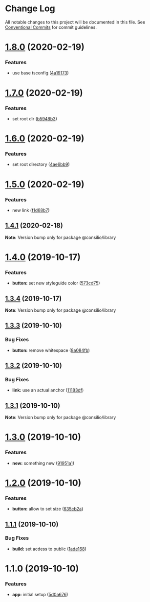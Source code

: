 # Change Log

All notable changes to this project will be documented in this file.
See [Conventional Commits](https://conventionalcommits.org) for commit guidelines.

# [1.8.0](https://github.com/cschroeter/consilio/compare/@consilio/library@1.7.0...@consilio/library@1.8.0) (2020-02-19)

### Features

- use base tsconfig ([4a19173](https://github.com/cschroeter/consilio/commit/4a19173f4f30f65dc8e14636baa9d54b18187884))

# [1.7.0](https://github.com/cschroeter/consilio/compare/@consilio/library@1.6.0...@consilio/library@1.7.0) (2020-02-19)

### Features

- set root dir ([b5948b3](https://github.com/cschroeter/consilio/commit/b5948b3ce2a72dcadfb5942cc269d6d670ba5eb6))

# [1.6.0](https://github.com/cschroeter/consilio/compare/@consilio/library@1.5.0...@consilio/library@1.6.0) (2020-02-19)

### Features

- set root directory ([4ae6bb9](https://github.com/cschroeter/consilio/commit/4ae6bb9312448757e524531eb4a877dba731f6e0))

# [1.5.0](https://github.com/cschroeter/consilio/compare/@consilio/library@1.4.1...@consilio/library@1.5.0) (2020-02-19)

### Features

- new link ([f1d68b7](https://github.com/cschroeter/consilio/commit/f1d68b73c278c171fa474e86a1d915fc0e703689))

## [1.4.1](https://github.com/cschroeter/consilio/compare/@consilio/library@1.4.0...@consilio/library@1.4.1) (2020-02-18)

**Note:** Version bump only for package @consilio/library

# [1.4.0](https://github.com/cschroeter/consilio/compare/@consilio/library@1.3.4...@consilio/library@1.4.0) (2019-10-17)

### Features

- **button:** set new styleguide color ([573cd75](https://github.com/cschroeter/consilio/commit/573cd75db22792e38f6a6ee72362fd2adf37ecd9))

## [1.3.4](https://github.com/cschroeter/consilio/compare/@consilio/library@1.3.3...@consilio/library@1.3.4) (2019-10-17)

**Note:** Version bump only for package @consilio/library

## [1.3.3](https://github.com/cschroeter/consilio/compare/@consilio/library@1.3.2...@consilio/library@1.3.3) (2019-10-10)

### Bug Fixes

- **button:** remove whitespace ([8a084fb](https://github.com/cschroeter/consilio/commit/8a084fb57a79d212ce1da506a299d12fc441f7df))

## [1.3.2](https://github.com/cschroeter/consilio/compare/@consilio/library@1.3.1...@consilio/library@1.3.2) (2019-10-10)

### Bug Fixes

- **link:** use an actual anchor ([11183df](https://github.com/cschroeter/consilio/commit/11183df3b017ec305c83fb1b22fbe2ef9bf3ca36))

## [1.3.1](https://github.com/cschroeter/consilio/compare/@consilio/library@1.3.0...@consilio/library@1.3.1) (2019-10-10)

**Note:** Version bump only for package @consilio/library

# [1.3.0](https://github.com/cschroeter/consilio/compare/@consilio/library@1.2.0...@consilio/library@1.3.0) (2019-10-10)

### Features

- **new:** something new ([91951a1](https://github.com/cschroeter/consilio/commit/91951a103507f2b3c0b40cbc057bcfa74e4bb24d))

# [1.2.0](https://github.com/cschroeter/consilio/compare/@consilio/library@1.1.1...@consilio/library@1.2.0) (2019-10-10)

### Features

- **button:** allow to set size ([635cb2a](https://github.com/cschroeter/consilio/commit/635cb2ae077f994117375979a278e6044083049c))

## [1.1.1](https://github.com/cschroeter/consilio/compare/@consilio/library@1.1.0...@consilio/library@1.1.1) (2019-10-10)

### Bug Fixes

- **build:** set acdess to public ([1ade168](https://github.com/cschroeter/consilio/commit/1ade168372dfb373ddbe5fb8336b658a80c31552))

# 1.1.0 (2019-10-10)

### Features

- **app:** initial setup ([5d0a676](https://github.com/cschroeter/consilio/commit/5d0a6762f4f94b88b545665f8a8b48a8d760d16c))
